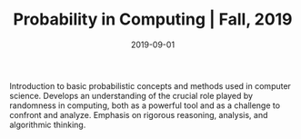 ﻿---
title: "Probability in Computing &#124; Fall, 2019"
collection: teaching
type: "Teaching Assistant"
permalink: /teaching/2019-fall-teaching
venue: "Boston University, Computer Science"
date: 2019-09-01
location: "Boston, Massachusetts"
---

Introduction to basic probabilistic concepts and methods used in computer science. Develops an understanding of the crucial role played by randomness in computing, both as a powerful tool and as a challenge to confront and analyze. Emphasis on rigorous reasoning, analysis, and algorithmic thinking.